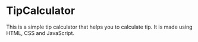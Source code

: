# TipCalculator
This is a simple tip calculator that helps you to calculate tip. It is made using HTML, CSS and JavaScript.
